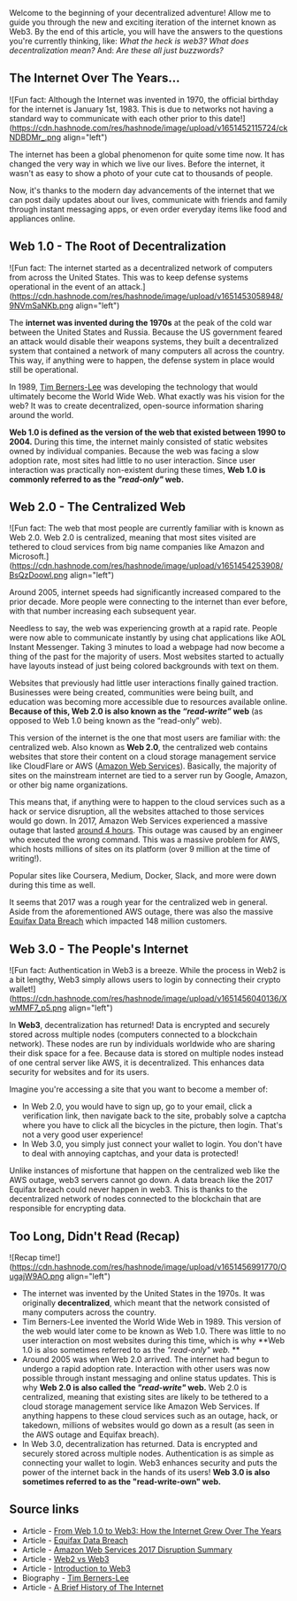 Welcome to the beginning of your decentralized adventure! Allow me to guide you through the new and exciting iteration of the internet known as Web3. By the end of this article, you will have the answers to the questions you're currently thinking, like: _What the heck is web3? What does decentralization mean?_ And: _Are these all just buzzwords?_

## The Internet Over The Years...

![Fun fact: Although the Internet was invented in 1970, the official birthday for the internet is January 1st, 1983. This is due to networks not having a standard way to communicate with each other prior to this date!](https://cdn.hashnode.com/res/hashnode/image/upload/v1651452115724/ckNDBDMr_.png align="left")

The internet has been a global phenomenon for quite some time now. It has changed the very way in which we live our lives. Before the internet, it wasn't as easy to show a photo of your cute cat to thousands of people.

Now, it's thanks to the modern day advancements of the internet that we can post daily updates about our lives, communicate with friends and family through instant messaging apps, or even order everyday items like food and appliances online.

## Web 1.0 - The Root of Decentralization

![Fun fact: The internet started as a decentralized network of computers from across the United States. This was to keep defense systems operational in the event of an attack.](https://cdn.hashnode.com/res/hashnode/image/upload/v1651453058948/9NVmSaNKb.png align="left")

The **internet was invented during the 1970s** at the peak of the cold war between the United States and Russia. Because the US government feared an attack would disable their weapons systems, they built a decentralized system that contained a network of many computers all across the country. This way, if anything were to happen, the defense system in place would still be operational.

In 1989, [Tim Berners-Lee](https://www.w3.org/People/Berners-Lee/) was developing the technology that would ultimately become the World Wide Web. What exactly was his vision for the web? It was to create decentralized, open-source information sharing around the world.

**Web 1.0 is defined as the version of the web that existed between 1990 to 2004.** During this time, the internet mainly consisted of static websites owned by individual companies. Because the web was facing a slow adoption rate, most sites had little to no user interaction. Since user interaction was practically non-existent during these times, **Web 1.0 is commonly referred to as the _"read-only"_ web.**

## Web 2.0 - The Centralized Web

![Fun fact: The web that most people are currently familiar with is known as Web 2.0. Web 2.0 is centralized, meaning that most sites visited are tethered to cloud services from big name companies like Amazon and Microsoft.](https://cdn.hashnode.com/res/hashnode/image/upload/v1651454253908/BsQzDoowl.png align="left")

Around 2005, internet speeds had significantly increased compared to the prior decade. More people were connecting to the internet than ever before, with that number increasing each subsequent year.

Needless to say, the web was experiencing growth at a rapid rate. People were now able to communicate instantly by using chat applications like AOL Instant Messenger. Taking 3 minutes to load a webpage had now become a thing of the past for the majority of users. Most websites started to actually have layouts instead of just being colored backgrounds with text on them.

Websites that previously had little user interactions finally gained traction. Businesses were being created, communities were being built, and education was becoming more accessible due to resources available online. **Because of this, Web 2.0 is also known as the _“read-write”_ web** (as opposed to Web 1.0 being known as the “read-only” web).

This version of the internet is the one that most users are familiar with: the centralized web. Also known as **Web 2.0**, the centralized web contains websites that store their content on a cloud storage management service like CloudFlare or AWS ([Amazon Web Services](https://en.wikipedia.org/wiki/Amazon_Web_Services)). Basically, the majority of sites on the mainstream internet are tied to a server run by Google, Amazon, or other big name organizations.

This means that, if anything were to happen to the cloud services such as a hack or service disruption, all the websites attached to those services would go down. In 2017, Amazon Web Services experienced a massive outage that lasted [around 4 hours](https://aws.amazon.com/message/41926/). This outage was caused by an engineer who executed the wrong command. This was a massive problem for AWS, which hosts millions of sites on its platform (over 9 million at the time of writing!).

Popular sites like Coursera, Medium, Docker, Slack, and more were down during this time as well.

It seems that 2017 was a rough year for the centralized web in general. Aside from the aforementioned AWS outage, there was also the massive [Equifax Data Breach](https://archive.epic.org/privacy/data-breach/equifax/) which impacted 148 million customers.

## Web 3.0 - The People's Internet

![Fun fact: Authentication in Web3 is a breeze. While the process in Web2 is a bit lengthy, Web3 simply allows users to login by connecting their crypto wallet!](https://cdn.hashnode.com/res/hashnode/image/upload/v1651456040136/XwMMF7_p5.png align="left")

In **Web3**, decentralization has returned! Data is encrypted and securely stored across multiple nodes (computers connected to a blockchain network). These nodes are run by individuals worldwide who are sharing their disk space for a fee. Because data is stored on multiple nodes instead of one central server like AWS, it is decentralized. This enhances data security for websites and for its users.

Imagine you're accessing a site that you want to become a member of:

- In Web 2.0, you would have to sign up, go to your email, click a verification link, then navigate back to the site, probably solve a captcha where you have to click all the bicycles in the picture, then login. That's not a very good user experience!
- In Web 3.0, you simply just connect your wallet to login. You don't have to deal with annoying captchas, and your data is protected!

Unlike instances of misfortune that happen on the centralized web like the AWS outage, web3 servers cannot go down. A data breach like the 2017 Equifax breach could never happen in web3. This is thanks to the decentralized network of nodes connected to the blockchain that are responsible for encrypting data.

## Too Long, Didn't Read (Recap)

![Recap time!](https://cdn.hashnode.com/res/hashnode/image/upload/v1651456991770/OugajW9AO.png align="left")

- The internet was invented by the United States in the 1970s. It was originally **decentralized**, which meant that the network consisted of many computers across the country.
- Tim Berners-Lee invented the World Wide Web in 1989. This version of the web would later come to be known as Web 1.0. There was little to no user interaction on most websites during this time, which is why **Web 1.0 is also sometimes referred to as the _"read-only" web._ **
- Around 2005 was when Web 2.0 arrived. The internet had begun to undergo a rapid adoption rate. Interaction with other users was now possible through instant messaging and online status updates. This is why **Web 2.0 is also called the _"read-write"_ web.** Web 2.0 is centralized, meaning that existing sites are likely to be tethered to a cloud storage management service like Amazon Web Services. If anything happens to these cloud services such as an outage, hack, or takedown, millions of websites would go down as a result (as seen in the AWS outage and Equifax breach).
- In Web 3.0, decentralization has returned. Data is encrypted and securely stored across multiple nodes. Authentication is as simple as connecting your wallet to login. Web3 enhances security and puts the power of the internet back in the hands of its users! **Web 3.0 is also sometimes referred to as the "read-write-own" web.**

## Source links

- Article - [From Web 1.0 to Web3: How the Internet Grew Over The Years](https://hackernoon.com/from-web-10-to-web3-how-the-internet-grew-over-the-years-zac032g1)
- Article - [Equifax Data Breach](https://archive.epic.org/privacy/data-breach/equifax/)
- Article - [Amazon Web Services 2017 Disruption Summary](https://aws.amazon.com/message/41926/)
- Article - [Web2 vs Web3](https://ethereum.org/en/developers/docs/web2-vs-web3/#:~:text=Web3%2C%20in%20the%20context%20of,without%20monetising%20their%20personal%20data.)
- Article - [Introduction to Web3](https://ethereum.org/en/web3/)
- Biography - [Tim Berners-Lee](https://www.w3.org/People/Berners-Lee/)
- Article - [A Brief History of The Internet](https://www.usg.edu/galileo/skills/unit07/internet07_02.phtml)
